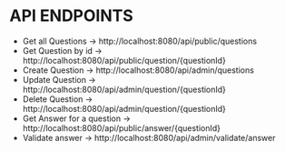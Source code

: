 
# API ENDPOINTS

- Get all Questions -> http://localhost:8080/api/public/questions
- Get Question by id -> http://localhost:8080/api/public/question/{questionId}
- Create Question -> http://localhost:8080/api/admin/questions
- Update Question -> http://localhost:8080/api/admin/question/{questionId}
- Delete Question -> http://localhost:8080/api/admin/question/{questionId}
- Get Answer for a question -> http://localhost:8080/api/public/answer/{questionId}
- Validate answer -> http://localhost:8080/api/admin/validate/answer
